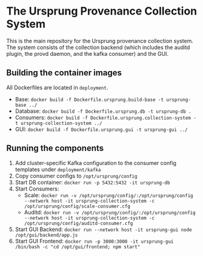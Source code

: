 # The Ursprung Provenance Collection System

This is the main repository for the Ursprung provenance collection system.
The system consists of the collection backend (which includes the auditd
plugin, the provd daemon, and the kafka consumer) and the GUI.

## Building the container images

All Dockerfiles are located in `deployment`.

- Base: `docker build -f Dockerfile.ursprung.build-base -t ursprung-base ../`
- Database: `docker build -f Dockerfile.ursprung.db -t ursprung-db .`
- Consumers: `docker build -f Dockerfile.ursprung.collection-system -t ursprung-collection-system ../`
- GUI: `docker build -f Dockerfile.ursprung.gui -t ursprung-gui ../`

## Running the components

1. Add cluster-specific Kafka configuration to the consumer config templates under `deployment/kafka`
2. Copy consumer configs to `/opt/ursprung/config`
3. Start DB container: `docker run -p 5432:5432 -it ursprung-db`
4. Start Consumers:
    * Scale: `docker run -v /opt/ursprung/config/:/opt/ursprung/config --network host -it ursprung-collection-system -c /opt/ursprung/config/scale-consumer.cfg`
    * Auditd: `docker run -v /opt/ursprung/config/:/opt/ursprung/config --network host -it ursprung-collection-system -c /opt/ursprung/config/auditd-consumer.cfg`
5. Start GUI Backend: `docker run --network host -it ursprung-gui node /opt/gui/backend/app.js`
6. Start GUI Frontend: `docker run -p 3000:3000 -it ursprung-gui /bin/bash -c "cd /opt/gui/frontend; npm start"` 
